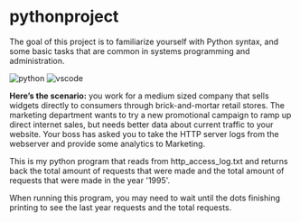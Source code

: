 # pythonproject
The goal of this project is to familiarize yourself with Python syntax, and some basic tasks that are common in systems programming and administration. 

![python](https://www.python.org/static/opengraph-icon-200x200.png)
![vscode](https://seeklogo.com/images/V/visual-studio-code-logo-284BC24C39-seeklogo.com.png)

**Here’s the scenario:** you work for a medium sized company that sells widgets directly to consumers through brick-and-mortar retail stores. The marketing department wants to try a new promotional campaign to ramp up direct internet sales, but needs better data about current traffic to your website. Your boss has asked you to take the HTTP server logs from the webserver and provide some analytics to Marketing.

This is my python program that reads from http_access_log.txt and returns back the total amount of requests that were made and the total amount of requests that were made in the year '1995'.

When running this program, you may need to wait until the dots finishing printing to see the last year requests and the total requests.
